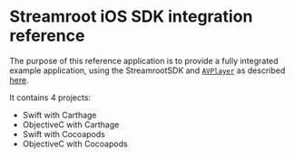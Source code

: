 # Streamroot iOS SDK integration reference

The purpose of this reference application is to provide a fully integrated example application, using the StreamrootSDK and [`AVPlayer`](https://developer.apple.com/reference/avfoundation/avplayer) as described [here](https://streamroot.readme.io/docs/ios-sdk).

It contains 4 projects:

- Swift with Carthage
- ObjectiveC with Carthage
- Swift with Cocoapods
- ObjectiveC with Cocoapods
